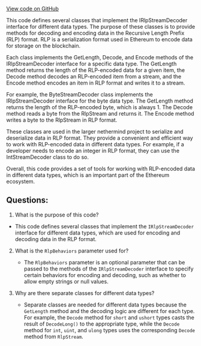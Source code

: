[View code on GitHub](https://github.com/nethermindeth/nethermind/Nethermind.Serialization.Rlp/BasicStreamDecoder.cs)

This code defines several classes that implement the IRlpStreamDecoder interface for different data types. The purpose of these classes is to provide methods for decoding and encoding data in the Recursive Length Prefix (RLP) format. RLP is a serialization format used in Ethereum to encode data for storage on the blockchain. 

Each class implements the GetLength, Decode, and Encode methods of the IRlpStreamDecoder interface for a specific data type. The GetLength method returns the length of the RLP-encoded data for a given item, the Decode method decodes an RLP-encoded item from a stream, and the Encode method encodes an item in RLP format and writes it to a stream. 

For example, the ByteStreamDecoder class implements the IRlpStreamDecoder interface for the byte data type. The GetLength method returns the length of the RLP-encoded byte, which is always 1. The Decode method reads a byte from the RlpStream and returns it. The Encode method writes a byte to the RlpStream in RLP format. 

These classes are used in the larger nethermind project to serialize and deserialize data in RLP format. They provide a convenient and efficient way to work with RLP-encoded data in different data types. For example, if a developer needs to encode an integer in RLP format, they can use the IntStreamDecoder class to do so. 

Overall, this code provides a set of tools for working with RLP-encoded data in different data types, which is an important part of the Ethereum ecosystem.
## Questions: 
 1. What is the purpose of this code?
   - This code defines several classes that implement the `IRlpStreamDecoder` interface for different data types, which are used for encoding and decoding data in the RLP format.

2. What is the `RlpBehaviors` parameter used for?
   - The `RlpBehaviors` parameter is an optional parameter that can be passed to the methods of the `IRlpStreamDecoder` interface to specify certain behaviors for encoding and decoding, such as whether to allow empty strings or null values.

3. Why are there separate classes for different data types?
   - Separate classes are needed for different data types because the `GetLength` method and the decoding logic are different for each type. For example, the `Decode` method for `short` and `ushort` types casts the result of `DecodeLong()` to the appropriate type, while the `Decode` method for `int`, `uint`, and `ulong` types uses the corresponding `Decode` method from `RlpStream`.